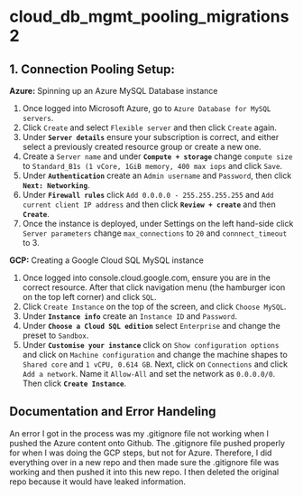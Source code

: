 # cloud_db_mgmt_pooling_migrations2

## 1. Connection Pooling Setup: 

**Azure:** Spinning up an Azure MySQL Database instance

1. Once logged into Microsoft Azure, go to `Azure Database for MySQL servers`.
2. Click `Create` and select `Flexible server` and then click `Create` again.
3. Under **`Server details`** ensure your subscription is correct, and either select a previously created resource group or create a new one.
4. Create a `Server name` and under **`Compute + storage`** change `compute size` to `Standard_B1s (1 vCore, 1GiB memory, 400 max iops` and click `Save`.
5. Under **`Authentication`** create an `Admin username` and `Password`, then click **`Next: Networking`**.
6. Under **`Firewall rules`** click `Add 0.0.0.0 - 255.255.255.255` and `Add current client IP address` and then click **`Review + create`** and then **`Create`**.
7. Once the instance is deployed, under Settings on the left hand-side click `Server parameters` change `max_connections` to `20` and `connnect_timeout` to 3. 



**GCP:** Creating a Google Cloud SQL MySQL instance

1. Once logged into console.cloud.google.com, ensure you are in the correct resource. After that click navigation menu (the hamburger icon on the top left corner) and click `SQL`.
2. Click `Create Instance` on the top of the screen, and click `Choose MySQL`.
3. Under **`Instance info`** create an `Instance ID` and `Password`.
4. Under **`Choose a Cloud SQL edition`** select `Enterprise` and change the preset to `Sandbox`.
5. Under **`Customise your instance`** click on `Show configuration options` and click on `Machine configuration` and change the machine shapes to `Shared core` and `1 vCPU, 0.614 GB`. Next, click on `Connections` and click `Add a network`. Name it `Allow-All` and set the network as `0.0.0.0/0`. Then click **`Create Instance`**. 


## Documentation and Error Handeling
An error I got in the process was my .gitignore file not working when I pushed the Azure content onto Github. The .gitignore file pushed properly for when I was doing the GCP steps, but not for Azure. Therefore, I did everything over in a new repo and then made sure the .gitignore file was working and then pushed it into this new repo. I then deleted the original repo because it would have leaked information.  
